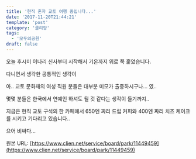 ```yaml
---
title: '현직 혼자 교토 여행 중입니다...'
date: '2017-11-20T21:44:21'
template: 'post'
category: '클리앙'
tags: 
  - '모두의공원'
draft: false
---
```


오늘 후시미 이나리 신사부터 시작해서 기온까지 위로 쭉 훑었습니다.

  

다니면서 생각한 공통적인 생각이

  

아.. 교토 문화재의 여성 직원 분들은 대부분 미모가 출중하시구나... 였..

  

몇몇 분들은 한국에서 연예인 하셔도 될 것 같다는 생각이 들기까지..

  

지금은 현직 교토 구석의 한 카페에서 650엔 짜리 드립 커피와 400엔 짜리 치즈 케이크를 시키고 기다리고 있습니다..

  

으어 비싸다...

원본 URL: [https://www.clien.net/service/board/park/11449459](https://www.clien.net/service/board/park/11449459)